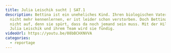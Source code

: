 ```yaml
---
title: Julia Leischik sucht | SAT.1
description: Bettina ist ein uneheliches Kind. Ihren biologischen Vater kann sie
  nicht mehr kennenlernen, er ist leider schon verstorben. Doch Bettina gibt
  nicht auf, denn sie spürt, dass da noch jemand sein muss. Mit der Hilfe von
  Julia Leischik und ihrem Team wird sie fündig.
videoUrl: https://youtu.be/08bBCHXNVVA
categories:
  - reportage
---
```

